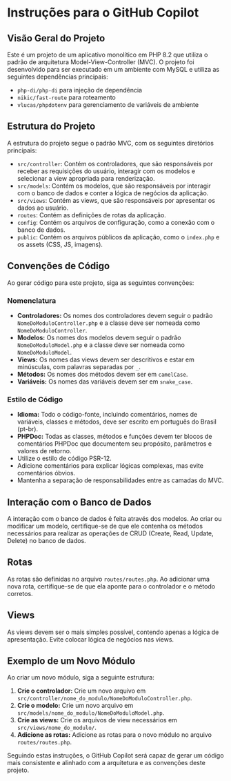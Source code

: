# Instruções para o GitHub Copilot

## Visão Geral do Projeto

Este é um projeto de um aplicativo monolítico em PHP 8.2 que utiliza o padrão de arquitetura Model-View-Controller (MVC). O projeto foi desenvolvido para ser executado em um ambiente com MySQL e utiliza as seguintes dependências principais:

- `php-di/php-di` para injeção de dependência
- `nikic/fast-route` para roteamento
- `vlucas/phpdotenv` para gerenciamento de variáveis de ambiente

## Estrutura do Projeto

A estrutura do projeto segue o padrão MVC, com os seguintes diretórios principais:

- `src/controller`: Contém os controladores, que são responsáveis por receber as requisições do usuário, interagir com os modelos e selecionar a view apropriada para renderização.
- `src/models`: Contém os modelos, que são responsáveis por interagir com o banco de dados e conter a lógica de negócios da aplicação.
- `src/views`: Contém as views, que são responsáveis por apresentar os dados ao usuário.
- `routes`: Contém as definições de rotas da aplicação.
- `config`: Contém os arquivos de configuração, como a conexão com o banco de dados.
- `public`: Contém os arquivos públicos da aplicação, como o `index.php` e os assets (CSS, JS, imagens).

## Convenções de Código

Ao gerar código para este projeto, siga as seguintes convenções:

### Nomenclatura

- **Controladores:** Os nomes dos controladores devem seguir o padrão `NomeDoModuloController.php` e a classe deve ser nomeada como `NomeDoModuloController`.
- **Modelos:** Os nomes dos modelos devem seguir o padrão `NomeDoModuloModel.php` e a classe deve ser nomeada como `NomeDoModuloModel`.
- **Views:** Os nomes das views devem ser descritivos e estar em minúsculas, com palavras separadas por `_`.
- **Métodos:** Os nomes dos métodos devem ser em `camelCase`.
- **Variáveis:** Os nomes das variáveis devem ser em `snake_case`.

### Estilo de Código

- **Idioma:** Todo o código-fonte, incluindo comentários, nomes de variáveis, classes e métodos, deve ser escrito em português do Brasil (pt-br).
- **PHPDoc:** Todas as classes, métodos e funções devem ter blocos de comentários PHPDoc que documentem seu propósito, parâmetros e valores de retorno.
- Utilize o estilo de código PSR-12.
- Adicione comentários para explicar lógicas complexas, mas evite comentários óbvios.
- Mantenha a separação de responsabilidades entre as camadas do MVC.

## Interação com o Banco de Dados

A interação com o banco de dados é feita através dos modelos. Ao criar ou modificar um modelo, certifique-se de que ele contenha os métodos necessários para realizar as operações de CRUD (Create, Read, Update, Delete) no banco de dados.

## Rotas

As rotas são definidas no arquivo `routes/routes.php`. Ao adicionar uma nova rota, certifique-se de que ela aponte para o controlador e o método corretos.

## Views

As views devem ser o mais simples possível, contendo apenas a lógica de apresentação. Evite colocar lógica de negócios nas views.

## Exemplo de um Novo Módulo

Ao criar um novo módulo, siga a seguinte estrutura:

1.  **Crie o controlador:** Crie um novo arquivo em `src/controller/nome_do_modulo/NomeDoModuloController.php`.
2.  **Crie o modelo:** Crie um novo arquivo em `src/models/nome_do_modulo/NomeDoModuloModel.php`.
3.  **Crie as views:** Crie os arquivos de view necessários em `src/views/nome_do_modulo/`.
4.  **Adicione as rotas:** Adicione as rotas para o novo módulo no arquivo `routes/routes.php`.

Seguindo estas instruções, o GitHub Copilot será capaz de gerar um código mais consistente e alinhado com a arquitetura e as convenções deste projeto.
